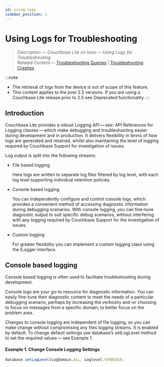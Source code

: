 ```yaml
---
id: using-logs
sidebar_position: 1
---
```


# Using Logs for Troubleshooting

> Description — _Couchbase Lite on Ionic — Using Logs for Troubleshooting_  
> Related Content — [Troubleshooting Queries](troubeshoot-queries.md) | [Troubleshooting Crashes](troubleshoot-crashes.md)

:::note
* The retrieval of logs from the device is out of scope of this feature.
* This content applies to the post 2.5 versions. If you are using a Couchbase Lite release prior to 2.5 see Deprecated functionality.
:::

## Introduction

Couchbase Lite provides a robust Logging API — see: API References for Logging classes — which make debugging and troubleshooting easier during development and in production. It delivers flexibility in terms of how logs are generated and retained, whilst also maintaining the level of logging required by Couchbase Support for investigation of issues.

Log output is split into the following streams:

* File based logging

    Here logs are written to separate log files filtered by log level, with each log level supporting individual retention policies.

* Console based logging

    You can independently configure and control console logs, which provides a convenient method of accessing diagnostic information during debugging scenarios. With console logging, you can fine-tune diagnostic output to suit specific debug scenarios, without interfering with any logging required by Couchbase Support for the investigation of issues.

* Custom logging

    For greater flexibility you can implement a custom logging class using the ILogger interface.

## Console based logging

Console based logging is often used to facilitate troubleshooting during development.

Console logs are your go-to resource for diagnostic information. You can easily fine-tune their diagnostic content to meet the needs of a particular debugging scenario, perhaps by increasing the verbosity and-or choosing to focus on messages from a specific domain; to better focus on the problem area.

Changes to console logging are independent of file logging, so you can make change without compromising any files logging streams. It is enabled by default. To change default settings use database’s setLogLevel method to set the required values — see Example 1.

#### Example 1. Change Console Logging Settings

```typescript
database.setLogLevel(LogDomain.ALL, Loglevel.VERBOSE);
```
